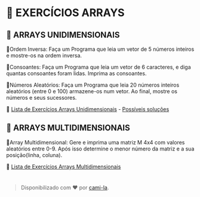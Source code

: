 # 💭 EXERCÍCIOS ARRAYS

## 📝 ARRAYS UNIDIMENSIONAIS

🔹Ordem Inversa: Faça um Programa que leia um vetor de 5 números inteiros e mostre-os na ordem inversa.

🔹Consoantes: Faça um Programa que leia um vetor de 6 caracteres, e diga quantas consoantes foram lidas. Imprima as consoantes.

🔹Números Aleatórios: Faça um Programa que leia 20 números inteiros aleatórios (entre 0 e 100) armazene-os num vetor. Ao final, mostre os números e seus sucessores.

🔗 [Lista de Exercícios Arrays Unidimensionais](https://wiki.python.org.br/ExerciciosListas)  - [Possíveis soluções](https://github.com/cami-la/listaDeExerciciosPythonBrasil/tree/master/exerciciosListas)

## 📝 ARRAYS MULTIDIMENSIONAIS

🔹Array Multidimensional: Gere e imprima uma matriz M 4x4 com valores aleatórios entre 0-9. Após isso determine o menor número da matriz e a sua posição(linha, coluna).


🔗 [Lista de Exercícios Arrays Multidimensionais](https://www.slideshare.net/loianeg/curso-java-basico-exercicios-aula-20?from_action=save)

#

>Disponibilizado com ♥ por [cami-la](https://www.linkedin.com/in/cami-la/).
